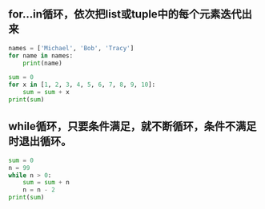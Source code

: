 
## for...in循环，依次把list或tuple中的每个元素迭代出来
``` Python
names = ['Michael', 'Bob', 'Tracy']
for name in names:
    print(name)
```
``` Python
sum = 0
for x in [1, 2, 3, 4, 5, 6, 7, 8, 9, 10]:
    sum = sum + x
print(sum)
```
## while循环，只要条件满足，就不断循环，条件不满足时退出循环。
``` Python
sum = 0
n = 99
while n > 0:
    sum = sum + n
    n = n - 2
print(sum)
```
